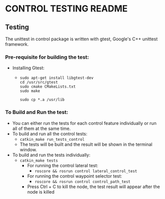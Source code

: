 # CONTROL TESTING README  

## Testing  
The unittest in control package is written with gtest, Google's C++ unittest framework.    

### Pre-requisite for building the test:  
* Installing Gtest:  
  * ```
    sudo apt-get install libgtest-dev  
    cd /usr/src/gtest  
    sudo cmake CMakeLists.txt  
    sudo make  

    sudo cp *.a /usr/lib  
    ```


### To Build and Run the test:  
* You can either run the tests for each control feature individually or run all of them at the same time.  
* To build and run all the control tests:  
    * ```catkin_make run_tests_control``` 
    * The tests will be built and the result will be shown in the terminal window.
* To build and run the tests individually:  
    * ```catkin_make tests```
        * For running the control lateral test:  
            * ```roscore && rosrun control lateral_control_test```     
        * For running the control waypoint selector test:
            * ```roscore && rosrun control control_path_test```    
        * Press Ctrl + C to kill the node, the test result will appear after the node is killed   


